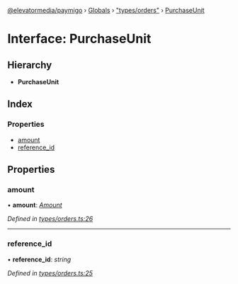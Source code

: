 [@elevatormedia/paymigo](../README.md) › [Globals](../globals.md) › ["types/orders"](../modules/_types_orders_.md) › [PurchaseUnit](_types_orders_.purchaseunit.md)

# Interface: PurchaseUnit

## Hierarchy

-   **PurchaseUnit**

## Index

### Properties

-   [amount](_types_orders_.purchaseunit.md#amount)
-   [reference_id](_types_orders_.purchaseunit.md#reference_id)

## Properties

### amount

• **amount**: _[Amount](_types_common_.amount.md)_

_Defined in [types/orders.ts:26](https://github.com/ELEVATORmedia/paymigo/blob/396f1ec/src/types/orders.ts#L26)_

---

### reference_id

• **reference_id**: _string_

_Defined in [types/orders.ts:25](https://github.com/ELEVATORmedia/paymigo/blob/396f1ec/src/types/orders.ts#L25)_
